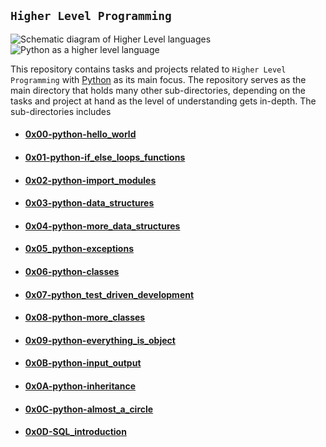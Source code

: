 ## `Higher Level Programming`

![Schematic diagram of Higher Level languages](https://d8it4huxumps7.cloudfront.net/bites/wp-content/banners/2021/11/6193948a6b7a1_difference_between_high_level_language_and_low_level_language.png?d=700x400)
![Python as a higher level language](https://swansoftwaresolutions.com/wp-content/uploads/2020/08/16.png)

This repository contains tasks and projects related to `Higher Level Programming` with [Python](https://en.wikipedia.org/wiki/Python_(programming_language)) as its main focus. The repository serves as the main directory that holds many other sub-directories, depending on the tasks and project at hand as the level of understanding gets in-depth. The sub-directories includes

+ #### [0x00-python-hello_world](https://github.com/yusuff-fatorisa/alx-higher_level_programming/tree/master/0x00-python-hello_world)

+ #### [0x01-python-if_else_loops_functions](https://github.com/yusuff-fatorisa/alx-higher_level_programming/tree/master/0x01-python-if_else_loops_functions)

+ #### [0x02-python-import_modules](https://github.com/yusuff-fatorisa/alx-higher_level_programming/tree/master/0x02-python-import_modules)

+ #### [0x03-python-data_structures](https://github.com/yusuff-fatorisa/alx-higher_level_programming/tree/master/0x03-python-data_structures)

+ #### [0x04-python-more_data_structures](https://github.com/yusuff-fatorisa/alx-higher_level_programming/tree/master/0x04-python-more_data_structures)

+ #### [0x05_python-exceptions](https://github.com/yusuff-fatorisa/alx-higher_level_programming/tree/master/0x05-python-exceptions)

+ #### [0x06-python-classes](https://github.com/yusuff-fatorisa/alx-higher_level_programming/tree/master/0x06-python-classes)

+ #### [0x07-python_test_driven_development](https://github.com/yusuff-fatorisa/alx-higher_level_programming/tree/master/0x07-python-test_driven_development)

+ #### [0x08-python-more_classes](https://github.com/yusuff-fatorisa/alx-higher_level_programming/tree/master/0x08-python-more_classes)

+ #### [0x09-python-everything_is_object](https://github.com/yusuff-fatorisa/alx-higher_level_programming/tree/master/0x09-python-everything_is_object)

+ #### [0x0B-python-input_output](https://github.com/yusuff-fatorisa/alx-higher_level_programming/tree/master/0x0B-python-input_output)


+ #### [0x0A-python-inheritance](https://github.com/yusuff-fatorisa/alx-higher_level_programming/tree/master/0x0A-python-inheritance)

+ ####  [0x0C-python-almost_a_circle](https://github.com/yusuff-fatorisa/alx-higher_level_programming/tree/master/0x0C-python-almost_a_circle)

+  #### [0x0D-SQL_introduction](https://github.com/yusuff-fatorisa/alx-higher_level_programming/tree/master/0x0D-SQL_introduction)
